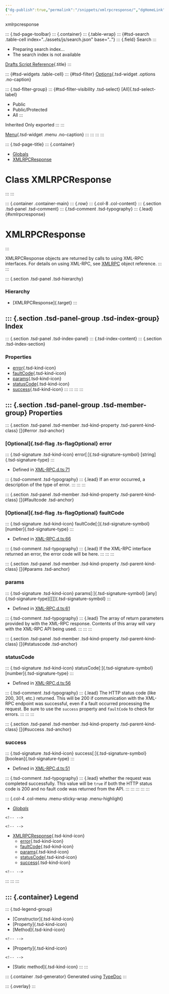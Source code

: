 ```yaml
---
{"dg-publish":true,"permalink":"/snippets/xmlrpcresponse/","dgHomeLink":true,"dgPassFrontmatter":false}
---
```


xmlrpcresponse

::: {.tsd-page-toolbar}
::: {.container}
::: {.table-wrap}
::: {#tsd-search .table-cell index="../assets/js/search.json" base=".."}
::: {.field}
Search
:::

-   Preparing search index\...
-   The search index is not available

[Drafts Script Reference](../index.html){.title}
:::

::: {#tsd-widgets .table-cell}
::: {#tsd-filter}
[Options](#){.tsd-widget .options .no-caption}

::: {.tsd-filter-group}
::: {#tsd-filter-visibility .tsd-select}
[All]{.tsd-select-label}

-   Public
-   Public/Protected
-   All
:::

Inherited Only exported
:::
:::

[Menu](#){.tsd-widget .menu .no-caption}
:::
:::
:::
:::

::: {.tsd-page-title}
::: {.container}
-   [Globals](../globals.html)
-   [XMLRPCResponse](xmlrpcresponse.html)

Class XMLRPCResponse
====================
:::
:::

::: {.container .container-main}
::: {.row}
::: {.col-8 .col-content}
::: {.section .tsd-panel .tsd-comment}
::: {.tsd-comment .tsd-typography}
::: {.lead}
[](#xmlrpcresponse){#xmlrpcresponse}

XMLRPCResponse
==============
:::

XMLRPCResponse objects are returned by calls to using XML-RPC
interfaces. For details on using XML-RPC, see [XMLRPC](xmlrpc.html)
object reference.
:::
:::

::: {.section .tsd-panel .tsd-hierarchy}
### Hierarchy

-   [XMLRPCResponse]{.target}
:::

::: {.section .tsd-panel-group .tsd-index-group}
Index
-----

::: {.section .tsd-panel .tsd-index-panel}
::: {.tsd-index-content}
::: {.section .tsd-index-section}
### Properties

-   [error](xmlrpcresponse.html#error){.tsd-kind-icon}
-   [faultCode](xmlrpcresponse.html#faultcode){.tsd-kind-icon}
-   [params](xmlrpcresponse.html#params){.tsd-kind-icon}
-   [statusCode](xmlrpcresponse.html#statuscode){.tsd-kind-icon}
-   [success](xmlrpcresponse.html#success){.tsd-kind-icon}
:::
:::
:::
:::

::: {.section .tsd-panel-group .tsd-member-group}
Properties
----------

::: {.section .tsd-panel .tsd-member .tsd-kind-property .tsd-parent-kind-class}
[]{#error .tsd-anchor}

### [Optional]{.tsd-flag .ts-flagOptional} error

::: {.tsd-signature .tsd-kind-icon}
error[:]{.tsd-signature-symbol} [string]{.tsd-signature-type}
:::

-   Defined in
    [XML-RPC.d.ts:71](https://github.com/agiletortoise/drafts-script-reference/blob/bb281e8/src/XML-RPC.d.ts#L71)

::: {.tsd-comment .tsd-typography}
::: {.lead}
If an error occurred, a description of the type of error.
:::
:::
:::

::: {.section .tsd-panel .tsd-member .tsd-kind-property .tsd-parent-kind-class}
[]{#faultcode .tsd-anchor}

### [Optional]{.tsd-flag .ts-flagOptional} faultCode

::: {.tsd-signature .tsd-kind-icon}
faultCode[:]{.tsd-signature-symbol} [number]{.tsd-signature-type}
:::

-   Defined in
    [XML-RPC.d.ts:66](https://github.com/agiletortoise/drafts-script-reference/blob/bb281e8/src/XML-RPC.d.ts#L66)

::: {.tsd-comment .tsd-typography}
::: {.lead}
If the XML-RPC interface returned an error, the error code will be here.
:::
:::
:::

::: {.section .tsd-panel .tsd-member .tsd-kind-property .tsd-parent-kind-class}
[]{#params .tsd-anchor}

### params

::: {.tsd-signature .tsd-kind-icon}
params[:]{.tsd-signature-symbol}
[any]{.tsd-signature-type}[\[\]]{.tsd-signature-symbol}
:::

-   Defined in
    [XML-RPC.d.ts:61](https://github.com/agiletortoise/drafts-script-reference/blob/bb281e8/src/XML-RPC.d.ts#L61)

::: {.tsd-comment .tsd-typography}
::: {.lead}
The array of return parameters provided by with the XML-RPC response.
Contents of this array will vary with the XML-RPC API being used.
:::
:::
:::

::: {.section .tsd-panel .tsd-member .tsd-kind-property .tsd-parent-kind-class}
[]{#statuscode .tsd-anchor}

### statusCode

::: {.tsd-signature .tsd-kind-icon}
statusCode[:]{.tsd-signature-symbol} [number]{.tsd-signature-type}
:::

-   Defined in
    [XML-RPC.d.ts:56](https://github.com/agiletortoise/drafts-script-reference/blob/bb281e8/src/XML-RPC.d.ts#L56)

::: {.tsd-comment .tsd-typography}
::: {.lead}
The HTTP status code (like 200, 301, etc.) returned. This will be 200 if
communication with the XML-RPC endpoint was successful, even if a fault
occurred processing the request. Be sure to use the `success` property
and `faultCode` to check for errors.
:::
:::
:::

::: {.section .tsd-panel .tsd-member .tsd-kind-property .tsd-parent-kind-class}
[]{#success .tsd-anchor}

### success

::: {.tsd-signature .tsd-kind-icon}
success[:]{.tsd-signature-symbol} [boolean]{.tsd-signature-type}
:::

-   Defined in
    [XML-RPC.d.ts:51](https://github.com/agiletortoise/drafts-script-reference/blob/bb281e8/src/XML-RPC.d.ts#L51)

::: {.tsd-comment .tsd-typography}
::: {.lead}
whether the request was completed successfully. This value will be
`true` if both the HTTP status code is 200 and no fault code was
returned from the API.
:::
:::
:::
:::
:::

::: {.col-4 .col-menu .menu-sticky-wrap .menu-highlight}
-   [*Globals*](../globals.html)

```{=html}
<!-- -->
```

```{=html}
<!-- -->
```
-   [XMLRPCResponse](xmlrpcresponse.html){.tsd-kind-icon}
    -   [error](xmlrpcresponse.html#error){.tsd-kind-icon}
    -   [faultCode](xmlrpcresponse.html#faultcode){.tsd-kind-icon}
    -   [params](xmlrpcresponse.html#params){.tsd-kind-icon}
    -   [statusCode](xmlrpcresponse.html#statuscode){.tsd-kind-icon}
    -   [success](xmlrpcresponse.html#success){.tsd-kind-icon}

```{=html}
<!-- -->
```
:::
:::
:::

::: {.container}
Legend
------

::: {.tsd-legend-group}
-   [Constructor]{.tsd-kind-icon}
-   [Property]{.tsd-kind-icon}
-   [Method]{.tsd-kind-icon}

```{=html}
<!-- -->
```
-   [Property]{.tsd-kind-icon}

```{=html}
<!-- -->
```
-   [Static method]{.tsd-kind-icon}
:::
:::

::: {.container .tsd-generator}
Generated using [TypeDoc](https://typedoc.org/)
:::

::: {.overlay}
:::
